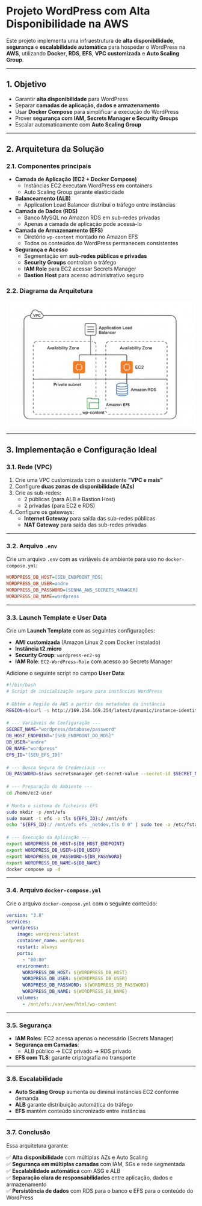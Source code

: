 # Projeto WordPress com Alta Disponibilidade na AWS

Este projeto implementa uma infraestrutura de **alta disponibilidade**, **segurança** e **escalabilidade automática** para hospedar o WordPress na **AWS**, utilizando **Docker**, **RDS**, **EFS**, **VPC customizada** e **Auto Scaling Group**.

---

## 1. Objetivo

- Garantir **alta disponibilidade** para WordPress  
- Separar **camadas de aplicação, dados e armazenamento**  
- Usar **Docker Compose** para simplificar a execução do WordPress  
- Prover **segurança com IAM, Secrets Manager e Security Groups**  
- Escalar automaticamente com **Auto Scaling Group**

---

## 2. Arquitetura da Solução

### 2.1. Componentes principais

- **Camada de Aplicação (EC2 + Docker Compose)**  
  - Instâncias EC2 executam WordPress em containers  
  - Auto Scaling Group garante elasticidade  
- **Balanceamento (ALB)**  
  - Application Load Balancer distribui o tráfego entre instâncias  
- **Camada de Dados (RDS)**  
  - Banco MySQL no Amazon RDS em sub-redes privadas  
  - Apenas a camada de aplicação pode acessá-lo  
- **Camada de Armazenamento (EFS)**  
  - Diretório `wp-content` montado no Amazon EFS  
  - Todos os conteúdos do WordPress permanecem consistentes  
- **Segurança e Acesso**  
  - Segmentação em **sub-redes públicas e privadas**  
  - **Security Groups** controlam o tráfego  
  - **IAM Role** para EC2 acessar Secrets Manager  
  - **Bastion Host** para acesso administrativo seguro  

### 2.2. Diagrama da Arquitetura

![Diagrama da Arquitetura](./Diagrama.png)

---

## 3. Implementação e Configuração Ideal

### 3.1. Rede (VPC)

1. Crie uma VPC customizada com o assistente **"VPC e mais"**  
2. Configure **duas zonas de disponibilidade (AZs)**  
3. Crie as sub-redes:  
   - 2 públicas (para ALB e Bastion Host)  
   - 2 privadas (para EC2 e RDS)  
4. Configure os gateways:  
   - **Internet Gateway** para saída das sub-redes públicas  
   - **NAT Gateway** para saída das sub-redes privadas

---

### 3.2. Arquivo `.env`

Crie um arquivo `.env` com as variáveis de ambiente para uso no `docker-compose.yml`:

```ini
WORDPRESS_DB_HOST=[SEU_ENDPOINT_RDS]
WORDPRESS_DB_USER=andre
WORDPRESS_DB_PASSWORD=[SENHA_AWS_SECRETS_MANAGER]
WORDPRESS_DB_NAME=wordpress
```

---

### 3.3. Launch Template e User Data

Crie um **Launch Template** com as seguintes configurações:

- **AMI customizada** (Amazon Linux 2 com Docker instalado)
- **Instância t2.micro**
- **Security Group**: `wordpress-ec2-sg`
- **IAM Role**: `EC2-WordPress-Role` com acesso ao Secrets Manager

Adicione o seguinte script no campo **User Data**:

```bash
#!/bin/bash
# Script de inicialização seguro para instâncias WordPress

# Obtém a Região da AWS a partir dos metadados da instância
REGION=$(curl -s http://169.254.169.254/latest/dynamic/instance-identity/document | grep region | awk -F\" '{print $4}')

# --- Variáveis de Configuração ---
SECRET_NAME="wordpress/database/password"
DB_HOST_ENDPOINT="[SEU_ENDPOINT_DO_RDS]"
DB_USER="andre"
DB_NAME="wordpress"
EFS_ID="[SEU_EFS_ID]"

# --- Busca Segura de Credenciais ---
DB_PASSWORD=$(aws secretsmanager get-secret-value --secret-id $SECRET_NAME --region $REGION --query SecretString --output text | awk -F: '{print $2}' | sed 's/,"//' | sed 's/"}//')

# --- Preparação do Ambiente ---
cd /home/ec2-user

# Monta o sistema de ficheiros EFS
sudo mkdir -p /mnt/efs
sudo mount -t efs -o tls ${EFS_ID}:/ /mnt/efs
echo "${EFS_ID}:/ /mnt/efs efs _netdev,tls 0 0" | sudo tee -a /etc/fstab

# --- Execução da Aplicação ---
export WORDPRESS_DB_HOST=${DB_HOST_ENDPOINT}
export WORDPRESS_DB_USER=${DB_USER}
export WORDPRESS_DB_PASSWORD=${DB_PASSWORD}
export WORDPRESS_DB_NAME=${DB_NAME}
docker compose up -d
```

---

### 3.4. Arquivo `docker-compose.yml`

Crie o arquivo `docker-compose.yml` com o seguinte conteúdo:

```yaml
version: "3.8"
services:
  wordpress:
    image: wordpress:latest
    container_name: wordpress
    restart: always
    ports:
      - "80:80"
    environment:
      WORDPRESS_DB_HOST: ${WORDPRESS_DB_HOST}
      WORDPRESS_DB_USER: ${WORDPRESS_DB_USER}
      WORDPRESS_DB_PASSWORD: ${WORDPRESS_DB_PASSWORD}
      WORDPRESS_DB_NAME: ${WORDPRESS_DB_NAME}
    volumes:
      - /mnt/efs:/var/www/html/wp-content
```

---

### 3.5. Segurança

- **IAM Roles**: EC2 acessa apenas o necessário (Secrets Manager)
- **Segurança em Camadas**:
  - ALB público → EC2 privado → RDS privado
- **EFS com TLS**: garante criptografia no transporte

---

### 3.6. Escalabilidade

- **Auto Scaling Group** aumenta ou diminui instâncias EC2 conforme demanda
- **ALB** garante distribuição automática do tráfego
- **EFS** mantém conteúdo sincronizado entre instâncias

---

### 3.7. Conclusão

Essa arquitetura garante:

✅ **Alta disponibilidade** com múltiplas AZs e Auto Scaling  
✅ **Segurança em múltiplas camadas** com IAM, SGs e rede segmentada  
✅ **Escalabilidade automática** com ASG e ALB  
✅ **Separação clara de responsabilidades** entre aplicação, dados e armazenamento  
✅ **Persistência de dados** com RDS para o banco e EFS para o conteúdo do WordPress
